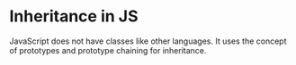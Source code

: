# Inheritance in JS

JavaScript does not have classes like other languages. It uses the concept of prototypes and prototype chaining for inheritance.

